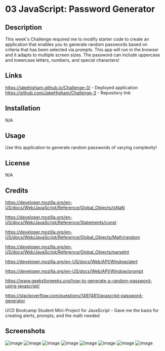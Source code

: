 # 03 JavaScript: Password Generator

##  Description

This week's Challenge required me to modify starter code to create an application that enables you to generate random passwords based on criteria that has been selected via prompts. This app will run in the browser and it adapts to multiple screen sizes. The password can include uppercase and lowercase letters, numbers, and special characters!

## Links
https://jakehigham.github.io/Challenge-3/ - Deployed application
https://github.com/JakeHigham/Challenge-3 - Repository link

## Installation

N/A

## Usage

Use this application to generate random passwords of varying complexity! 

## License

N/A

## Credits
https://developer.mozilla.org/en-US/docs/Web/JavaScript/Reference/Global_Objects/isNaN

https://developer.mozilla.org/en-US/docs/Web/JavaScript/Reference/Statements/const

https://developer.mozilla.org/en-US/docs/Web/JavaScript/Reference/Global_Objects/Math/random

https://developer.mozilla.org/en-US/docs/Web/JavaScript/Reference/Global_Objects/parseInt

https://developer.mozilla.org/en-US/docs/Web/API/Window/alert

https://developer.mozilla.org/en-US/docs/Web/API/Window/prompt

https://www.geeksforgeeks.org/how-to-generate-a-random-password-using-javascript/

https://stackoverflow.com/questions/1497481/javascript-password-generator

UCD Bootcamp Student Mini-Project for JavaScript - Gave me the basis for creating alerts, prompts, and the math needed

## Screenshots 
![image](https://github.com/JakeHigham/Challenge-3/assets/149442786/50f365ac-bcb0-474b-9721-87aecc47471b)
![image](https://github.com/JakeHigham/Challenge-3/assets/149442786/cebd758c-edc4-4422-abad-27f74f61668d)
![image](https://github.com/JakeHigham/Challenge-3/assets/149442786/8dda0f34-8532-4e0f-aea5-391b12dd2a94)
![image](https://github.com/JakeHigham/Challenge-3/assets/149442786/8fdb9c2a-0000-4f3e-a9ef-1cba501f8c85)
![image](https://github.com/JakeHigham/Challenge-3/assets/149442786/835a614e-e37f-4f75-ab7f-5017da5e92bc)
![image](https://github.com/JakeHigham/Challenge-3/assets/149442786/0bca199b-5a5e-4605-a204-c8ac29612ef3)
![image](https://github.com/JakeHigham/Challenge-3/assets/149442786/94df37e4-8991-472a-9671-1b3fe3c28f3a)
![image](https://github.com/JakeHigham/Challenge-3/assets/149442786/5430e938-fa25-4aa3-853c-5f9191c4b377)

